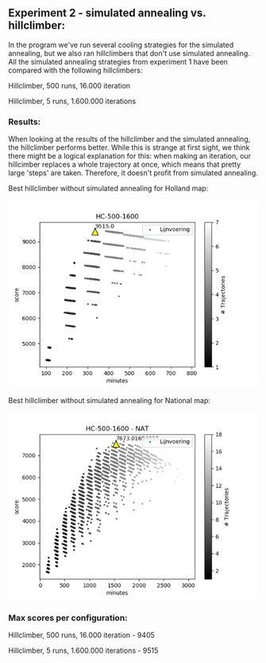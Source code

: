 ## Experiment 2 - simulated annealing vs. hillclimber:
In the program we've run several cooling strategies for the simulated annealing, but we also ran hillclimbers that don't use simulated annealing. All the simulated annealing strategies from experiment 1 have been compared with the following hillclimbers:

Hillclimber, 500 runs, 16.000 iteration

Hillclimber, 5 runs, 1.600.000 iterations

### Results:
When looking at the results of the hillclimber and the simulated annealing, the hillclimber performs better. While this is strange at first sight, we think there might be a logical explanation for this: when making an iteration, our hillcimber replaces a whole trajectory at once, which means that pretty large 'steps' are taken. Therefore, it doesn't profit from simulated annealing. 

Best hillclimber without simulated annealing for Holland map:

![alt_text](https://github.com/sietzeberends/Gekke-Hackers-RailNL/blob/master/Experiments/HC-500-1600.png)

Best hillclimber without simulated annealing for National map:

![alt_text](https://github.com/sietzeberends/Gekke-Hackers-RailNL/blob/master/Experiments/HC-500-1600-NAT.png)

### Max scores per configuration:

Hillclimber, 500 runs, 16.000 iteration - 9405

Hillclimber, 5 runs, 1.600.000 iterations - 9515
